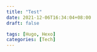 ```yaml
---
title: "Test"
date: 2021-12-06T16:34:04+08:00
draft: false

tags: [Hugo, Hexo]
categories: [Tech]
---
```

